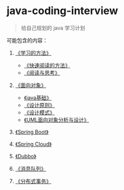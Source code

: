# java-coding-interview

> 给自己规划的 java 学习计划

可能包含的内容：
1. [《学习的方法》](https://gitee.com/vftour-stu/interview/tree/master/read-a-book)
    - [《快速阅读的方法》](https://gitee.com/vftour-stu/interview/tree/master/read-a-book/src/main/java/com/vftour/study/book)
    - [《阅读与思考》](https://gitee.com/vftour-stu/interview/tree/master/read-a-book/src/main/java/com/vftour/study/book)
   
2. [《面向对象》](https://gitee.com/vftour-stu/interview/tree/master/oop)
    - [《java基础》](https://gitee.com/vftour-stu/interview/tree/master/oop/src/main/java/com/vftour/study/oop/basic)
    - [《设计原则》](https://gitee.com/vftour-stu/interview/tree/master/oop/src/main/java/com/vftour/study/oop/principle)
    - [《设计模式》](https://gitee.com/vftour-stu/interview/tree/master/oop/src/main/java/com/vftour/study/oop/designpattern)
    - [《UML面向对象分析与设计》](https://gitee.com/vftour-stu/interview/tree/master/oop/src/main/java/com/vftour/study/oop/uml)
   
3. [《Spring Boot》]()
4. [《Spring Cloud》]()
5. [《Dubbo》]()
6. [《消息队列》]()
7. [《分布式事务》]()
